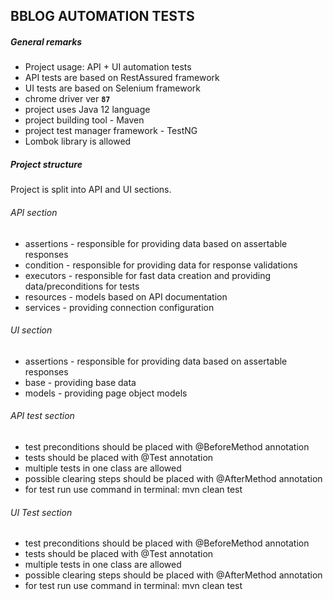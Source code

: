 **BBLOG AUTOMATION TESTS**
---

##### General remarks
* Project usage: API + UI automation tests
* API tests are based on RestAssured framework
* UI tests are based on Selenium framework
* chrome driver ver **`87`**
* project uses Java 12 language
* project building tool - Maven
* project test manager framework - TestNG
* Lombok library is allowed

##### Project structure
Project is split into API and UI sections.

###### API section
* assertions - responsible for providing data based on assertable responses
* condition - responsible for providing data for response validations
* executors - responsible for fast data creation and providing data/preconditions for tests 
* resources - models based on API documentation
* services - providing connection configuration

###### UI section
* assertions - responsible for providing data based on assertable responses
* base - providing base data
* models - providing page object models

###### API test section
* test preconditions should be placed with @BeforeMethod annotation
* tests should be placed with @Test annotation
* multiple tests in one class are allowed
* possible clearing steps should be placed with @AfterMethod annotation
* for test run use command in terminal: mvn clean test

###### UI Test section
* test preconditions should be placed with @BeforeMethod annotation
* tests should be placed with @Test annotation
* multiple tests in one class are allowed
* possible clearing steps should be placed with @AfterMethod annotation
* for test run use command in terminal: mvn clean test





